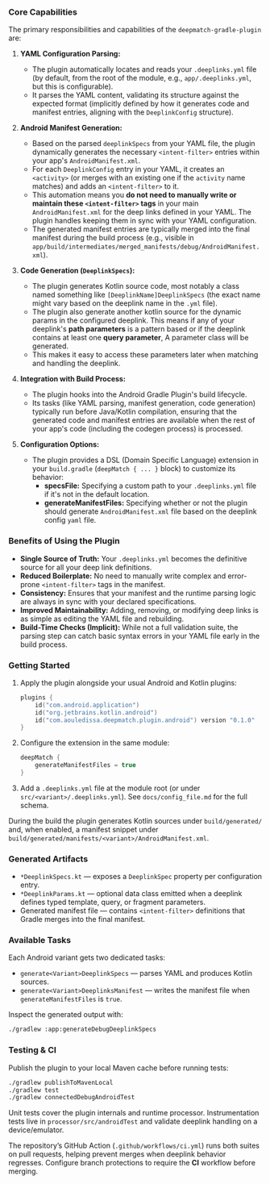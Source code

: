 ### Core Capabilities

The primary responsibilities and capabilities of the `deepmatch-gradle-plugin` are:

1.  **YAML Configuration Parsing:**
    *   The plugin automatically locates and reads your `.deeplinks.yml` file (by default, from the root of the module, e.g., `app/.deeplinks.yml`, but this is configurable).
    *   It parses the YAML content, validating its structure against the expected format (implicitly defined by how it generates code and manifest entries, aligning with the `DeeplinkConfig` structure).

2.  **Android Manifest Generation:**
    *   Based on the parsed `deeplinkSpecs` from your YAML file, the plugin dynamically generates the necessary `<intent-filter>` entries within your app's `AndroidManifest.xml`.
    *   For each `DeeplinkConfig` entry in your YAML, it creates an `<activity>` (or merges with an existing one if the `activity` name matches) and adds an `<intent-filter>` to it.
    *   This automation means you **do not need to manually write or maintain these `<intent-filter>` tags** in your main `AndroidManifest.xml` for the deep links defined in your YAML. The plugin handles keeping them in sync with your YAML configuration.
    *   The generated manifest entries are typically merged into the final manifest during the build process (e.g., visible in `app/build/intermediates/merged_manifests/debug/AndroidManifest.xml`).

3.  **Code Generation (`DeeplinkSpecs`):**
    *   The plugin generates Kotlin source code, most notably a class named something like `[DeeplinkName]DeeplinkSpecs` (the exact name might vary based on the deeplink name in the `.yml` file).
    *   The plugin also generate another kotlin source for the dynamic params in the configured deeplink. This means if any of your deeplink's **path parameters** is a pattern based or if the deeplink contains at least one **query parameter**, A parameter class will be generated.
    *   This makes it easy to access these parameters later when matching and handling the deeplink. 

4.  **Integration with Build Process:**
    *   The plugin hooks into the Android Gradle Plugin's build lifecycle.
    *   Its tasks (like YAML parsing, manifest generation, code generation) typically run before Java/Kotlin compilation, ensuring that the generated code and manifest entries are available when the rest of your app's code (including the codegen process) is processed.

5.  **Configuration Options:**
    *   The plugin provides a DSL (Domain Specific Language) extension in your `build.gradle` (`deepMatch { ... }` block) to customize its behavior:
        *   **specsFile:** Specifying a custom path to your `.deeplinks.yml` file if it's not in the default location.
        *   **generateManifestFiles:** Specifying whether or not the plugin should generate `AndroidManifest.xml` file based on the deeplink config `yaml` file.

### Benefits of Using the Plugin

*   **Single Source of Truth:** Your `.deeplinks.yml` becomes the definitive source for all your deep link definitions.
*   **Reduced Boilerplate:** No need to manually write complex and error-prone `<intent-filter>` tags in the manifest.
*   **Consistency:** Ensures that your manifest and the runtime parsing logic are always in sync with your declared specifications.
*   **Improved Maintainability:** Adding, removing, or modifying deep links is as simple as editing the YAML file and rebuilding.
*   **Build-Time Checks (Implicit):** While not a full validation suite, the parsing step can catch basic syntax errors in your YAML file early in the build process.

### Getting Started

1. Apply the plugin alongside your usual Android and Kotlin plugins:

    ```kotlin
    plugins {
        id("com.android.application")
        id("org.jetbrains.kotlin.android")
        id("com.aouledissa.deepmatch.plugin.android") version "0.1.0"
    }
    ```

2. Configure the extension in the same module:

    ```kotlin
    deepMatch {
        generateManifestFiles = true
    }
    ```

3. Add a `.deeplinks.yml` file at the module root (or under `src/<variant>/.deeplinks.yml`). See `docs/config_file.md` for the full schema.

During the build the plugin generates Kotlin sources under `build/generated/` and, when enabled, a manifest snippet under `build/generated/manifests/<variant>/AndroidManifest.xml`.

### Generated Artifacts

- `*DeeplinkSpecs.kt` — exposes a `DeeplinkSpec` property per configuration entry.
- `*DeeplinkParams.kt` — optional data class emitted when a deeplink defines typed template, query, or fragment parameters.
- Generated manifest file — contains `<intent-filter>` definitions that Gradle merges into the final manifest.

### Available Tasks

Each Android variant gets two dedicated tasks:

- `generate<Variant>DeeplinkSpecs` — parses YAML and produces Kotlin sources.
- `generate<Variant>DeeplinksManifest` — writes the manifest file when `generateManifestFiles` is `true`.

Inspect the generated output with:

```bash
./gradlew :app:generateDebugDeeplinkSpecs
``` 

### Testing & CI

Publish the plugin to your local Maven cache before running tests:

```bash
./gradlew publishToMavenLocal
./gradlew test
./gradlew connectedDebugAndroidTest
```

Unit tests cover the plugin internals and runtime processor. Instrumentation tests live in `processor/src/androidTest` and validate deeplink handling on a device/emulator.

The repository’s GitHub Action (`.github/workflows/ci.yml`) runs both suites on pull requests, helping prevent merges when deeplink behavior regresses. Configure branch protections to require the **CI** workflow before merging.
